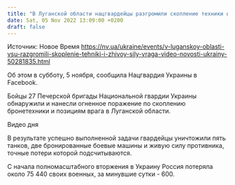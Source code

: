 ```yaml
---
title: "В Луганской области нацгвардейцы разгромили скопление техники и живой силы противника — видео"
date: Sat, 05 Nov 2022 13:09:00 +0200
draft: false
---
```

Источник: Новое Время https://nv.ua/ukraine/events/v-luganskoy-oblasti-vsu-razgromili-skoplenie-tehniki-i-zhivoy-sily-vraga-video-novosti-ukrainy-50281835.html


Об этом в субботу, 5 ноября, сообщила Нацгвардия Украины в Facebook.

Бойцы 27 Печерской бригады Национальной гвардии Украины обнаружили и нанесли огненное поражение по скоплению бронетехники и позициям врага в Луганской области.

 Видео дня   

В результате успешно выполненной задачи гвардейцы уничтожили пять танков, две бронированные боевые машины и живую силу противника, точные потери которой подсчитываются.

С начала полномасштабного вторжения в Украину Россия потеряла около 75 440 своих военных, за минувшие сутки - 600.
